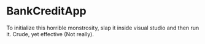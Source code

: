 # BankCreditApp
To initialize this horrible monstrosity, slap it inside visual studio and then run it. Crude, yet effective (Not really).
